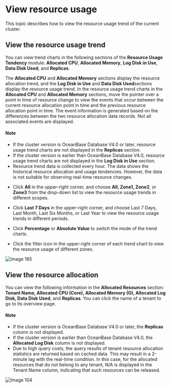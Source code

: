 # View resource usage

This topic describes how to view the resource usage trend of the current cluster.

## View the resource usage trend

You can view trend charts in the following sections of the **Resource Usage Tendency** module: **Allocated CPU**, **Allocated Memory**, **Log Disk in Use**, **Data Disk Used**, and **Replicas**.

The **Allocated CPU** and **Allocated Memory** sections display the resource allocation trend, and the **Log Disk in Use** and **Data Disk Used**sections display the resource usage trend. In the resource usage trend charts in the **Allocated CPU** and **Allocated Memory** sections, move the pointer over a point in time of resource change to view the events that occur between the current resource allocation point in time and the previous resource allocation point in time. The event information is generated based on the differences between the two resource allocation data records. Not all associated events are displayed.

<main id="notice" type='explain'>
<h4>Note</h4>
<ul>
<li>If the cluster version is OceanBase Database V4.0 or later, resource usage trend charts are not displayed in the <strong>Replicas</strong> section. </li>
<li>If the cluster version is earlier than OceanBase Database V4.0, resource usage trend charts are not displayed in the <strong>Log Disk in Use</strong> section. </li>
<li>Resource trend data is collected every hour. The data shows the historical resource allocation and usage tendencies. However, the data is not suitable for observing real-time resource changes. </li>
</ul>
</main>

* Click **All** in the upper-right corner, and choose **All, Zone1, Zone2**, or **Zone3** from the drop-down list to view the resource usage trends in different scopes.

* Click **Last 7 Days** in the upper-right corner, and choose Last 7 Days, Last Month, Last Six Months, or Last Year to view the resource usage trends in different periods.

* Click **Percentage** or **Absolute Value** to switch the mode of the trend charts.

* Click the filter icon in the upper-right corner of each trend chart to view the resource usage of different zones.

![Image 185](https://obbusiness-private.oss-cn-shanghai.aliyuncs.com/doc/img/ocp/420/420-en/%E8%B5%84%E6%BA%90%E6%B0%B4%E4%BD%8D.png)

## View the resource allocation

You can view the following information in the **Allocated Resources** section: **Tenant Name, Allocated CPU (Core), Allocated Memory (G), Allocated Log Disk, Data Disk Used**, and **Replicas**. You can click the name of a tenant to go to its overview page.

<main id="notice" type='explain'>
<h4>Note</h4>
<ul>
<li>If the cluster version is OceanBase Database V4.0 or later, the <strong>Replicas</strong> column is not displayed. </li>
<li>If the cluster version is earlier than OceanBase Database V4.0, the <strong>Allocated Log Disk</strong> column is not displayed. </li>
<li>Due to high query costs, the query results of tenant resource allocation statistics are returned based on cached data. This may result in a 2-minute lag with the real-time condition. In this case, for the allocated resources that do not belong to any tenant, N/A is displayed in the Tenant Name column, indicating that such resources can be released. </li>
</ul>
</main>

![Image 104](https://obbusiness-private.oss-cn-shanghai.aliyuncs.com/doc/img/ocp/420/420-en/%E8%B5%84%E6%BA%90%E5%88%86%E9%85%8D.png)
